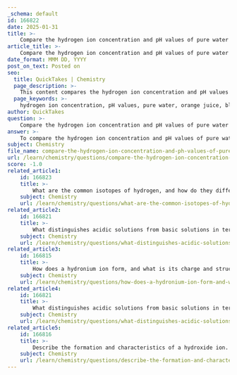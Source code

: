 ```yaml
---
_schema: default
id: 166822
date: 2025-01-31
title: >-
    Compare the hydrogen ion concentration and pH values of pure water to other solutions.
article_title: >-
    Compare the hydrogen ion concentration and pH values of pure water to other solutions.
date_format: MMM DD, YYYY
post_on_text: Posted on
seo:
  title: QuickTakes | Chemistry
  page_description: >-
    This content compares the hydrogen ion concentration and pH values of pure water with orange juice and bleach, highlighting the differences in acidity and basicity.
  page_keywords: >-
    hydrogen ion concentration, pH values, pure water, orange juice, bleach, acidity, basicity, neutral, acidic, basic, auto-ionization of water
author: QuickTakes
question: >-
    Compare the hydrogen ion concentration and pH values of pure water to other solutions.
answer: >-
    To compare the hydrogen ion concentration and pH values of pure water with other solutions, we can look at the following key points:\n\n### Hydrogen Ion Concentration\n- **Pure Water**: At 25 degrees Celsius, the concentration of hydronium ions (H₃O⁺) in pure water is approximately $1 \times 10^{-7}$ molar. This reflects the auto-ionization of water, where water molecules dissociate into hydronium and hydroxide ions (OH⁻).\n- **Orange Juice**: The hydrogen ion concentration in orange juice is significantly higher, around $1 \times 10^{-4}$ molar, indicating that it is more acidic than pure water.\n- **Bleach**: In contrast, bleach has a much lower hydrogen ion concentration, approximately $1 \times 10^{-12}$ molar, making it more basic than pure water.\n\n### pH Values\nThe pH scale is a logarithmic scale used to measure the acidity or basicity of a solution, defined as:\n$$\n\text{pH} = -\log_{10}[\text{H}^+]\n$$\n- **Pure Water**: The pH of pure water is 7, which is considered neutral.\n- **Orange Juice**: With a hydrogen ion concentration of $1 \times 10^{-4}$ molar, the pH of orange juice is calculated as:\n  $$\n  \text{pH} = -\log_{10}(1 \times 10^{-4}) = 4\n  $$\n  This indicates that orange juice is acidic.\n- **Bleach**: For bleach, with a hydrogen ion concentration of $1 \times 10^{-12}$ molar, the pH is:\n  $$\n  \text{pH} = -\log_{10}(1 \times 10^{-12}) = 12\n  $$\n  This shows that bleach is basic.\n\n### Summary of Comparison\n- **Pure Water**: \n  - Hydrogen Ion Concentration: $1 \times 10^{-7}$ M\n  - pH: 7 (neutral)\n  \n- **Orange Juice**: \n  - Hydrogen Ion Concentration: $1 \times 10^{-4}$ M\n  - pH: 4 (acidic)\n  \n- **Bleach**: \n  - Hydrogen Ion Concentration: $1 \times 10^{-12}$ M\n  - pH: 12 (basic)\n\nThis comparison illustrates the significant differences in acidity and basicity among these solutions, with pure water serving as a neutral reference point.
subject: Chemistry
file_name: compare-the-hydrogen-ion-concentration-and-ph-values-of-pure-water-to-other-solutions.md
url: /learn/chemistry/questions/compare-the-hydrogen-ion-concentration-and-ph-values-of-pure-water-to-other-solutions
score: -1.0
related_article1:
    id: 166823
    title: >-
        What are the common isotopes of hydrogen, and how do they differ in terms of proton and neutron presence?
    subject: Chemistry
    url: /learn/chemistry/questions/what-are-the-common-isotopes-of-hydrogen-and-how-do-they-differ-in-terms-of-proton-and-neutron-presence
related_article2:
    id: 166821
    title: >-
        What distinguishes acidic solutions from basic solutions in terms of pH values?
    subject: Chemistry
    url: /learn/chemistry/questions/what-distinguishes-acidic-solutions-from-basic-solutions-in-terms-of-ph-values
related_article3:
    id: 166815
    title: >-
        How does a hydronium ion form, and what is its charge and structure?
    subject: Chemistry
    url: /learn/chemistry/questions/how-does-a-hydronium-ion-form-and-what-is-its-charge-and-structure
related_article4:
    id: 166821
    title: >-
        What distinguishes acidic solutions from basic solutions in terms of pH values?
    subject: Chemistry
    url: /learn/chemistry/questions/what-distinguishes-acidic-solutions-from-basic-solutions-in-terms-of-ph-values
related_article5:
    id: 166816
    title: >-
        Describe the formation and characteristics of a hydroxide ion.
    subject: Chemistry
    url: /learn/chemistry/questions/describe-the-formation-and-characteristics-of-a-hydroxide-ion
---
```


&nbsp;